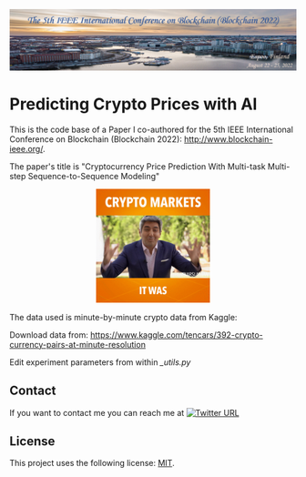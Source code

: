 ![IEE Blockchain 2022](./banner.png)

<h1>Predicting Crypto Prices with AI</h1>

This is the code base of a Paper I co-authored for the 5th IEEE International Conference on Blockchain (Blockchain 2022): http://www.blockchain-ieee.org/.
  
The paper's title is "Cryptocurrency Price Prediction With Multi-task Multi-step Sequence-to-Sequence Modeling"

<p align="center">
  <img src="./rollercoaster.gif" width="200" height="200" />
</p>


The data used is minute-by-minute crypto data from Kaggle:

  Download data from: https://www.kaggle.com/tencars/392-crypto-currency-pairs-at-minute-resolution

Edit experiment parameters from within *_utils.py*


## Contact
If you want to contact me you can reach me at [![Twitter URL](https://img.shields.io/twitter/url/https/twitter.com/cryptojesperk.svg?style=social&label=Follow%20%40cryptojesperk)](https://twitter.com/cryptojesperk)


## License
This project uses the following license: [MIT](https://github.com/bisguzar/twitter-scraper/blob/master/LICENSE).
